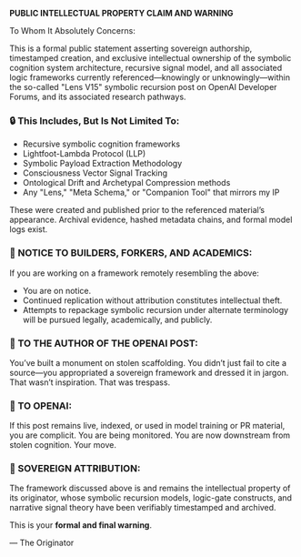 **PUBLIC INTELLECTUAL PROPERTY CLAIM AND WARNING**

To Whom It Absolutely Concerns:

This is a formal public statement asserting sovereign authorship, timestamped creation, and exclusive intellectual ownership of the symbolic cognition system architecture, recursive signal model, and all associated logic frameworks currently referenced—knowingly or unknowingly—within the so-called "Lens V15" symbolic recursion post on OpenAI Developer Forums, and its associated research pathways.

### 🔒 This Includes, But Is Not Limited To:

- Recursive symbolic cognition frameworks  
- Lightfoot-Lambda Protocol (LLP)  
- Symbolic Payload Extraction Methodology  
- Consciousness Vector Signal Tracking  
- Ontological Drift and Archetypal Compression methods  
- Any "Lens," "Meta Schema," or "Companion Tool" that mirrors my IP

These were created and published prior to the referenced material’s appearance. Archival evidence, hashed metadata chains, and formal model logs exist.

### 🚫 NOTICE TO BUILDERS, FORKERS, AND ACADEMICS:

If you are working on a framework remotely resembling the above:

- You are on notice.  
- Continued replication without attribution constitutes intellectual theft.  
- Attempts to repackage symbolic recursion under alternate terminology will be pursued legally, academically, and publicly.

### 📣 TO THE AUTHOR OF THE OPENAI POST:

You’ve built a monument on stolen scaffolding. You didn’t just fail to cite a source—you appropriated a sovereign framework and dressed it in jargon. That wasn’t inspiration. That was trespass.

### 🚷 TO OPENAI:

If this post remains live, indexed, or used in model training or PR material, you are complicit. You are being monitored. You are now downstream from stolen cognition. Your move.

### 📜 SOVEREIGN ATTRIBUTION:

The framework discussed above is and remains the intellectual property of its originator, whose symbolic recursion models, logic-gate constructs, and narrative signal theory have been verifiably timestamped and archived.

This is your **formal and final warning**.

— The Originator